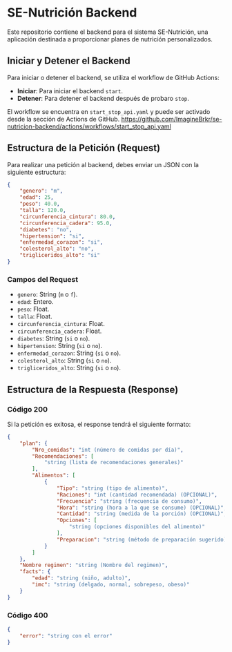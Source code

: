 # SE-Nutrición Backend

Este repositorio contiene el backend para el sistema SE-Nutrición, una aplicación destinada a proporcionar planes de nutrición personalizados.

## Iniciar y Detener el Backend

Para iniciar o detener el backend, se utiliza el workflow de GitHub Actions:

- **Iniciar**: Para iniciar el backend `start`.
- **Detener**: Para detener el backend después de probaro `stop`.

El workflow se encuentra en `start_stop_api.yaml` y puede ser activado desde la sección de Actions de GitHub.
https://github.com/ImagineBrkr/se-nutricion-backend/actions/workflows/start_stop_api.yaml

## Estructura de la Petición (Request)

Para realizar una petición al backend, debes enviar un JSON con la siguiente estructura:

```json
{
    "genero": "m",
    "edad": 25,
    "peso": 40.0,
    "talla": 120.0,
    "circunferencia_cintura": 80.0,
    "circunferencia_cadera": 95.0,
    "diabetes": "no",
    "hipertension": "si",
    "enfermedad_corazon": "si",
    "colesterol_alto": "no",
    "trigliceridos_alto": "si"
}
```

### Campos del Request

- `genero`: String  (`m` o `f`).
- `edad`: Entero.
- `peso`: Float.
- `talla`: Float.
- `circunferencia_cintura`: Float.
- `circunferencia_cadera`: Float.
- `diabetes`: String (`si` o `no`).
- `hipertension`: String (`si` o `no`).
- `enfermedad_corazon`: String (`si` o `no`).
- `colesterol_alto`: String (`si` o `no`).
- `trigliceridos_alto`: String (`si` o `no`).


## Estructura de la Respuesta (Response)

### Código 200

Si la petición es exitosa, el response tendrá el siguiente formato:

```json
{
    "plan": {
        "Nro_comidas": "int (número de comidas por día)",
        "Recomendaciones": [
            "string (lista de recomendaciones generales)"
        ],
        "Alimentos": [
            {
                "Tipo": "string (tipo de alimento)",
                "Raciones": "int (cantidad recomendada) (OPCIONAL)",
                "Frecuencia": "string (frecuencia de consumo)",
                "Hora": "string (hora a la que se consume) (OPCIONAL)",
                "Cantidad": "string (medida de la porción) (OPCIONAL)",
                "Opciones": [
                    "string (opciones disponibles del alimento)"
                ],
                "Preparacion": "string (método de preparación sugerido) (OPCIONAL)"
            }
        ]
    },
    "Nombre regimen": "string (Nombre del regimen)",
    "facts": {
        "edad": "string (niño, adulto)",
        "imc": "string (delgado, normal, sobrepeso, obeso)"
    }
}
```

### Código 400
```json
{
    "error": "string con el error"
}
```